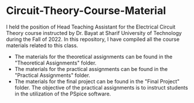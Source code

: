 # Circuit-Theory-Course-Material

I held the position of Head Teaching Assistant for the Electrical Circuit Theory course instructed by Dr. Bayat at Sharif University of Technology during the Fall of 2022. In this repository, I have compiled all the course materials related to this class.
- The materials for the theoretical assignments can be found in the "Theoretical Assignments" folder.
- The materials for the practical assignments can be found in the "Practical Assignments" folder.
- The materials for the final project can be found in the "Final Project" folder.
The objective of the practical assignments is to instruct students in the utilization of the PSpice software.
